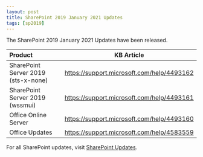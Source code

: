 ```yaml
---
layout: post
title: SharePoint 2019 January 2021 Updates
tags: [sp2019]
---
```


The SharePoint 2019 January 2021 Updates have been released.

|Product | KB Article |
|:--- |--- |
|SharePoint Server 2019 (sts-x-none) | <https://support.microsoft.com/help/4493162> |
|SharePoint Server 2019 (wssmui) | <https://support.microsoft.com/help/4493161> |
|Office Online Server | <https://support.microsoft.com/help/4493160> |
|Office Updates | <https://support.microsoft.com/help/4583559> |

For all SharePoint updates, visit [SharePoint Updates](https://sharepointupdates.com).